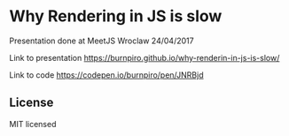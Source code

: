 # Why Rendering in JS is slow

Presentation done at MeetJS Wroclaw 24/04/2017

Link to presentation 
https://burnpiro.github.io/why-renderin-in-js-is-slow/

Link to code
https://codepen.io/burnpiro/pen/JNRBjd

## License

MIT licensed

